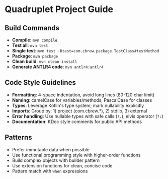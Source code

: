 # Quadruplet Project Guide

## Build Commands
- **Compile**: `mvn compile`
- **Test all**: `mvn test`
- **Single test**: `mvn test -Dtest=com.cbrew.package.TestClass#testMethod`
- **Package**: `mvn package`
- **Clean build**: `mvn clean install`
- **Generate ANTLR4 code**: `mvn antlr4:antlr4`

## Code Style Guidelines
- **Formatting**: 4-space indentation, avoid long lines (80-120 char limit)
- **Naming**: camelCase for variables/methods, PascalCase for classes
- **Types**: Leverage Kotlin's type system; mark nullability explicitly
- **Imports**: Group by: 1) project (com.cbrew.*), 2) stdlib, 3) external
- **Error handling**: Use nullable types with safe calls (`?.`), elvis operator (`?:`)
- **Documentation**: KDoc style comments for public API methods

## Patterns
- Prefer immutable data when possible
- Use functional programming style with higher-order functions
- Build complex objects with builder pattern
- Use extension functions for clean, concise code
- Pattern match with `when` expressions
